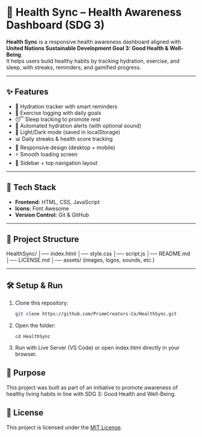 # 🌱 Health Sync – Health Awareness Dashboard (SDG 3)

**Health Sync** is a responsive health awareness dashboard aligned with **United Nations Sustainable Development Goal 3: Good Health & Well-Being**.  
It helps users build healthy habits by tracking hydration, exercise, and sleep, with streaks, reminders, and gamified progress.

---

## ✨ Features
- 🥤 Hydration tracker with smart reminders  
- 🏃 Exercise logging with daily goals  
- 😴 Sleep tracking to promote rest  
- 🔔 Automated hydration alerts (with optional sound)  
- 🌙 Light/Dark mode (saved in localStorage)  
- 📊 Daily streaks & health score tracking  
- 📱 Responsive design (desktop + mobile)  
- ⚡ Smooth loading screen  
- 🧭 Sidebar + top navigation layout  

---

## 🚀 Tech Stack
- **Frontend:** HTML, CSS, JavaScript  
- **Icons:** Font Awesome  
- **Version Control:** Git & GitHub  

---

## 📂 Project Structure
HealthSync/
│── index.html
│── style.css
│── script.js
│── README.md
│── LICENSE.md
│── assets/ (images, logos, sounds, etc.)

---

## 🛠️ Setup & Run
1. Clone this repository:
   ```bash
   git clone https://github.com/PrimeCreators-Co/HealthSync.git
   ```
2. Open the folder:
    ```
    cd HealthSync
    ```
3. Run with Live Server (VS Code) or open index.html directly in your browser.

## 🎯 Purpose
This project was built as part of an initiative to promote awareness of healthy living habits in line with SDG 3: Good Health and Well-Being.

## 📜 License
This project is licensed under the [MIT License](LICENSE.md).